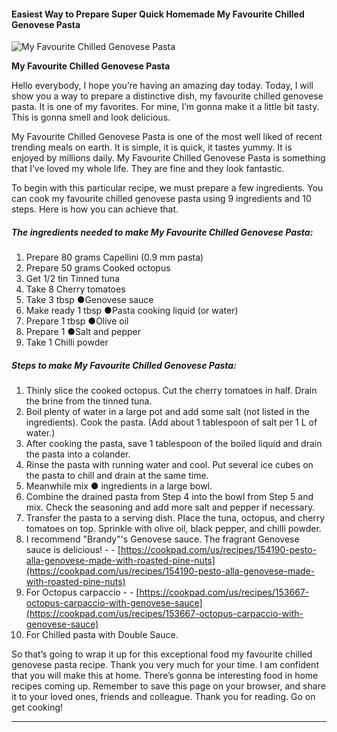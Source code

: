             

#### Easiest Way to Prepare Super Quick Homemade My Favourite Chilled Genovese Pasta

![My Favourite Chilled Genovese Pasta](https://img-global.cpcdn.com/recipes/4761410950135808/751x532cq70/my-favourite-chilled-genovese-pasta-recipe-main-photo.jpg)

**My Favourite Chilled Genovese Pasta**

Hello everybody, I hope you’re having an amazing day today. Today, I will show you a way to prepare a distinctive dish, my favourite chilled genovese pasta. It is one of my favorites. For mine, I’m gonna make it a little bit tasty. This is gonna smell and look delicious.

My Favourite Chilled Genovese Pasta is one of the most well liked of recent trending meals on earth. It is simple, it is quick, it tastes yummy. It is enjoyed by millions daily. My Favourite Chilled Genovese Pasta is something that I’ve loved my whole life. They are fine and they look fantastic.

To begin with this particular recipe, we must prepare a few ingredients. You can cook my favourite chilled genovese pasta using 9 ingredients and 10 steps. Here is how you can achieve that.

##### The ingredients needed to make My Favourite Chilled Genovese Pasta:

1.  Prepare 80 grams Capellini (0.9 mm pasta)
2.  Prepare 50 grams Cooked octopus
3.  Get 1/2 tin Tinned tuna
4.  Take 8 Cherry tomatoes
5.  Take 3 tbsp ●Genovese sauce
6.  Make ready 1 tbsp ●Pasta cooking liquid (or water)
7.  Prepare 1 tbsp ●Olive oil
8.  Prepare 1 ●Salt and pepper
9.  Take 1 Chilli powder

##### Steps to make My Favourite Chilled Genovese Pasta:

1.  Thinly slice the cooked octopus. Cut the cherry tomatoes in half. Drain the brine from the tinned tuna.
2.  Boil plenty of water in a large pot and add some salt (not listed in the ingredients). Cook the pasta. (Add about 1 tablespoon of salt per 1 L of water.)
3.  After cooking the pasta, save 1 tablespoon of the boiled liquid and drain the pasta into a colander.
4.  Rinse the pasta with running water and cool. Put several ice cubes on the pasta to chill and drain at the same time.
5.  Meanwhile mix ● ingredients in a large bowl.
6.  Combine the drained pasta from Step 4 into the bowl from Step 5 and mix. Check the seasoning and add more salt and pepper if necessary.
7.  Transfer the pasta to a serving dish. Place the tuna, octopus, and cherry tomatoes on top. Sprinkle with olive oil, black pepper, and chilli powder.
8.  I recommend "Brandy"'s Genovese sauce. The fragrant Genovese sauce is delicious! - - [https://cookpad.com/us/recipes/154190-pesto-alla-genovese-made-with-roasted-pine-nuts](https://cookpad.com/us/recipes/154190-pesto-alla-genovese-made-with-roasted-pine-nuts)
9.  For Octopus carpaccio - - [https://cookpad.com/us/recipes/153667-octopus-carpaccio-with-genovese-sauce](https://cookpad.com/us/recipes/153667-octopus-carpaccio-with-genovese-sauce)
10.  For Chilled pasta with Double Sauce.

So that’s going to wrap it up for this exceptional food my favourite chilled genovese pasta recipe. Thank you very much for your time. I am confident that you will make this at home. There’s gonna be interesting food in home recipes coming up. Remember to save this page on your browser, and share it to your loved ones, friends and colleague. Thank you for reading. Go on get cooking!

* * *